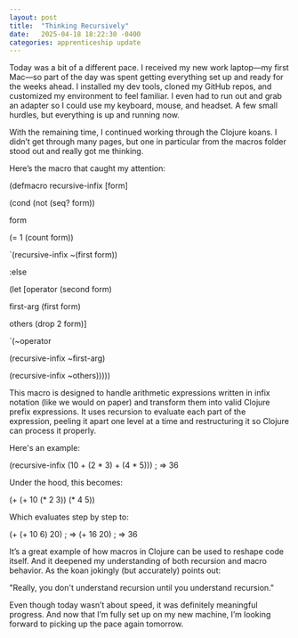 ```yaml
---
layout: post
title:  "Thinking Recursively"
date:   2025-04-18 18:22:30 -0400
categories: apprenticeship update
---
```

Today was a bit of a different pace. I received my new work laptop—my first Mac—so part of the day was spent getting everything set up and ready for the weeks ahead. I installed my dev tools, cloned my GitHub repos, and customized my environment to feel familiar. I even had to run out and grab an adapter so I could use my keyboard, mouse, and headset. A few small hurdles, but everything is up and running now.

With the remaining time, I continued working through the Clojure koans. I didn’t get through many pages, but one in particular from the macros folder stood out and really got me thinking.

Here’s the macro that caught my attention:

(defmacro recursive-infix [form]

(cond (not (seq? form))

form

(= 1 (count form))

`(recursive-infix ~(first form))

:else

(let [operator (second form)

   first-arg (first form)

   others (drop 2 form)]

  `(~operator

(recursive-infix ~first-arg)

(recursive-infix ~others)))))

This macro is designed to handle arithmetic expressions written in infix notation (like we would on paper) and transform them into valid Clojure prefix expressions. It uses recursion to evaluate each part of the expression, peeling it apart one level at a time and restructuring it so Clojure can process it properly.

Here's an example:

(recursive-infix (10 + (2 * 3) + (4 * 5))) ; => 36

Under the hood, this becomes:

(+ (+ 10 (* 2 3)) (* 4 5))

Which evaluates step by step to:

(+ (+ 10 6) 20) ; => (+ 16 20) ; => 36

It’s a great example of how macros in Clojure can be used to reshape code itself. And it deepened my understanding of both recursion and macro behavior. As the koan jokingly (but accurately) points out:

"Really, you don't understand recursion until you understand recursion."

Even though today wasn’t about speed, it was definitely meaningful progress. And now that I’m fully set up on my new machine, I’m looking forward to picking up the pace again tomorrow.
